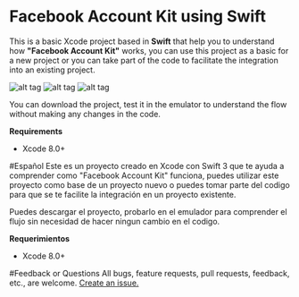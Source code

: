 # Facebook Account Kit using Swift
This is a basic Xcode project based in __Swift__ that help you to understand how __"Facebook Account Kit"__ works, you can use this project as a basic for a new project or you can take part of the code to facilitate the integration into an existing project.

![alt tag](https://elaniin.com/github/ACKI1.PNG) ![alt tag](https://elaniin.com/github/ACKI2.PNG) ![alt tag](https://elaniin.com/github/ACKI3.PNG)

You can download the project, test it in the emulator to understand the flow without making any changes in the code.

__Requirements__
* Xcode 8.0+

#Español
Este es un proyecto creado en Xcode con Swift 3 que te ayuda a comprender como "Facebook Account Kit" funciona, puedes utilizar este proyecto como base de un proyecto nuevo o puedes tomar parte del codigo para que se te facilite la integración en un proyecto existente.

Puedes descargar el proyecto, probarlo en el emulador para comprender el flujo sin necesidad de hacer ningun cambio en el codigo.

__Requerimientos__
* Xcode 8.0+

#Feedback or Questions
All bugs, feature requests, pull requests, feedback, etc., are welcome. [Create an issue.](https://github.com/elaniin/AccountKit-iOS-Swift/issues)
 

